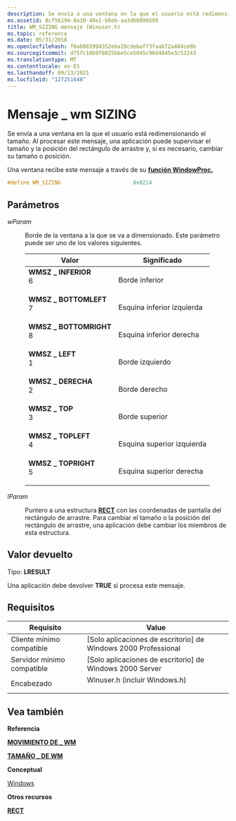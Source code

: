 ```yaml
---
description: Se envía a una ventana en la que el usuario está redimensionando el tamaño. Al procesar este mensaje, una aplicación puede supervisar el tamaño y la posición del rectángulo de arrastre y, si es necesario, cambiar su tamaño o posición.
ms.assetid: 8cf56194-8a10-48e1-b0eb-aa3d66896599
title: WM_SIZING mensaje (Winuser.h)
ms.topic: reference
ms.date: 05/31/2018
ms.openlocfilehash: f0ab865994352eba28cdebaff3faab72a484ce0b
ms.sourcegitcommit: d75fc10b9f0825bbe5ce5045c90d4045e3c53243
ms.translationtype: MT
ms.contentlocale: es-ES
ms.lasthandoff: 09/13/2021
ms.locfileid: "127251648"
---
```

# <a name="wm_sizing-message"></a>Mensaje \_ wm SIZING

Se envía a una ventana en la que el usuario está redimensionando el tamaño. Al procesar este mensaje, una aplicación puede supervisar el tamaño y la posición del rectángulo de arrastre y, si es necesario, cambiar su tamaño o posición.

Una ventana recibe este mensaje a través de su [**función WindowProc.**](/previous-versions/windows/desktop/legacy/ms633573(v=vs.85))


```C++
#define WM_SIZING                       0x0214
```



## <a name="parameters"></a>Parámetros

<dl> <dt>

*wParam* 
</dt> <dd>

Borde de la ventana a la que se va a dimensionado. Este parámetro puede ser uno de los valores siguientes.



| Valor                                                                                                                                                                                                                         | Significado                        |
|-------------------------------------------------------------------------------------------------------------------------------------------------------------------------------------------------------------------------------|--------------------------------|
| <span id="WMSZ_BOTTOM"></span><span id="wmsz_bottom"></span><dl> <dt>**WMSZ \_ INFERIOR**</dt> <dt>6</dt> </dl>                | Borde inferior<br/>         |
| <span id="WMSZ_BOTTOMLEFT"></span><span id="wmsz_bottomleft"></span><dl> <dt>**WMSZ \_ BOTTOMLEFT**</dt> <dt>7</dt> </dl>    | Esquina inferior izquierda<br/>  |
| <span id="WMSZ_BOTTOMRIGHT"></span><span id="wmsz_bottomright"></span><dl> <dt>**WMSZ \_ BOTTOMRIGHT**</dt> <dt>8</dt> </dl> | Esquina inferior derecha<br/> |
| <span id="WMSZ_LEFT"></span><span id="wmsz_left"></span><dl> <dt>**WMSZ \_ LEFT**</dt> <dt>1</dt> </dl>                      | Borde izquierdo<br/>           |
| <span id="WMSZ_RIGHT"></span><span id="wmsz_right"></span><dl> <dt>**WMSZ \_ DERECHA**</dt> <dt>2</dt> </dl>                   | Borde derecho<br/>          |
| <span id="WMSZ_TOP"></span><span id="wmsz_top"></span><dl> <dt>**WMSZ \_ TOP**</dt> <dt>3</dt> </dl>                         | Borde superior<br/>            |
| <span id="WMSZ_TOPLEFT"></span><span id="wmsz_topleft"></span><dl> <dt>**WMSZ \_ TOPLEFT**</dt> <dt>4</dt> </dl>             | Esquina superior izquierda<br/>     |
| <span id="WMSZ_TOPRIGHT"></span><span id="wmsz_topright"></span><dl> <dt>**WMSZ \_ TOPRIGHT**</dt> <dt>5</dt> </dl>          | Esquina superior derecha<br/>    |



 

</dd> <dt>

*lParam* 
</dt> <dd>

Puntero a una estructura [**RECT**](/previous-versions//dd162897(v=vs.85)) con las coordenadas de pantalla del rectángulo de arrastre. Para cambiar el tamaño o la posición del rectángulo de arrastre, una aplicación debe cambiar los miembros de esta estructura.

</dd> </dl>

## <a name="return-value"></a>Valor devuelto

Tipo: **LRESULT**

Una aplicación debe devolver **TRUE** si procesa este mensaje.

## <a name="requirements"></a>Requisitos



| Requisito | Value |
|-------------------------------------|----------------------------------------------------------------------------------------------------------|
| Cliente mínimo compatible<br/> | \[Solo aplicaciones de escritorio\] de Windows 2000 Professional<br/>                                               |
| Servidor mínimo compatible<br/> | \[Solo aplicaciones de escritorio\] de Windows 2000 Server<br/>                                                     |
| Encabezado<br/>                   | <dl> <dt>Winuser.h (incluir Windows.h)</dt> </dl> |



## <a name="see-also"></a>Vea también

<dl> <dt>

**Referencia**
</dt> <dt>

[**MOVIMIENTO DE \_ WM**](wm-moving.md)
</dt> <dt>

[**TAMAÑO \_ DE WM**](wm-size.md)
</dt> <dt>

**Conceptual**
</dt> <dt>

[Windows](windows.md)
</dt> <dt>

**Otros recursos**
</dt> <dt>

[**RECT**](/previous-versions//dd162897(v=vs.85))
</dt> </dl>

 

 
